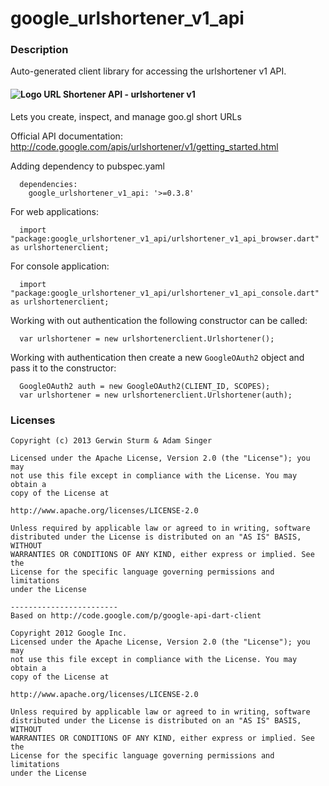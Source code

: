 # google_urlshortener_v1_api

### Description

Auto-generated client library for accessing the urlshortener v1 API.

#### ![Logo](http://www.google.com/images/icons/product/search-16.gif) URL Shortener API - urlshortener v1

Lets you create, inspect, and manage goo.gl short URLs

Official API documentation: http://code.google.com/apis/urlshortener/v1/getting_started.html

Adding dependency to pubspec.yaml

```
  dependencies:
    google_urlshortener_v1_api: '>=0.3.8'
```

For web applications:

```
  import "package:google_urlshortener_v1_api/urlshortener_v1_api_browser.dart" as urlshortenerclient;
```

For console application:

```
  import "package:google_urlshortener_v1_api/urlshortener_v1_api_console.dart" as urlshortenerclient;
```

Working with out authentication the following constructor can be called:

```
  var urlshortener = new urlshortenerclient.Urlshortener();
```

Working with authentication then create a new `GoogleOAuth2` object and pass it to the constructor:


```
  GoogleOAuth2 auth = new GoogleOAuth2(CLIENT_ID, SCOPES);
  var urlshortener = new urlshortenerclient.Urlshortener(auth);
```

### Licenses

```
Copyright (c) 2013 Gerwin Sturm & Adam Singer

Licensed under the Apache License, Version 2.0 (the "License"); you may 
not use this file except in compliance with the License. You may obtain a 
copy of the License at

http://www.apache.org/licenses/LICENSE-2.0

Unless required by applicable law or agreed to in writing, software
distributed under the License is distributed on an "AS IS" BASIS, WITHOUT
WARRANTIES OR CONDITIONS OF ANY KIND, either express or implied. See the
License for the specific language governing permissions and limitations 
under the License

------------------------
Based on http://code.google.com/p/google-api-dart-client

Copyright 2012 Google Inc.
Licensed under the Apache License, Version 2.0 (the "License"); you may 
not use this file except in compliance with the License. You may obtain a
copy of the License at

http://www.apache.org/licenses/LICENSE-2.0

Unless required by applicable law or agreed to in writing, software
distributed under the License is distributed on an "AS IS" BASIS, WITHOUT
WARRANTIES OR CONDITIONS OF ANY KIND, either express or implied. See the
License for the specific language governing permissions and limitations 
under the License

```
